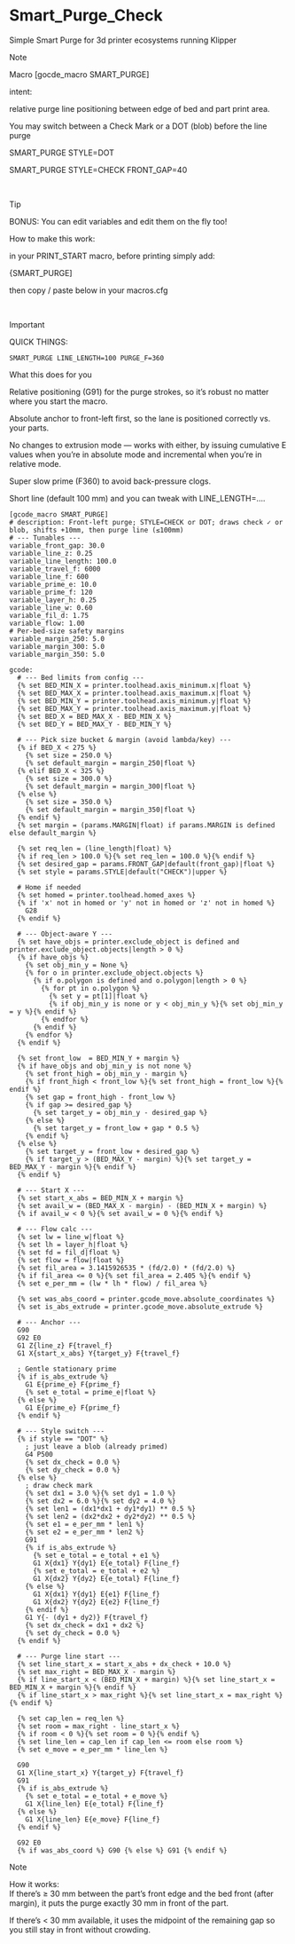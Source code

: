 # Smart_Purge_Check
Simple Smart Purge for 3d printer ecosystems running Klipper


>[!NOTE]
>Macro [gocde_macro SMART_PURGE]
>
>intent:
>
>relative purge line positioning between edge of bed and part print area.
>
>You may switch between a Check Mark or a DOT (blob) before the line purge
>
>SMART_PURGE STYLE=DOT
>
>SMART_PURGE STYLE=CHECK FRONT_GAP=40
>

<br>

>[!TIP]
>BONUS: You can edit variables and edit them on the fly too!
>
>How to make this work:
>
>in your PRINT_START macro, before printing simply add:
>
>{SMART_PURGE]
>
>then copy / paste below in your macros.cfg

<br>

>[!IMPORTANT]
>QUICK THINGS:
>
>```SMART_PURGE LINE_LENGTH=100 PURGE_F=360```
>
>What this does for you
>
>Relative positioning (G91) for the purge strokes, so it’s robust no matter where you start the macro.
>
>Absolute anchor to front-left first, so the lane is positioned correctly vs. your parts.
>
>No changes to extrusion mode — works with either, by issuing cumulative E values when you’re in absolute mode and incremental when you’re in relative mode.
>
>Super slow prime (F360) to avoid back-pressure clogs.
>
>Short line (default 100 mm) and you can tweak with LINE_LENGTH=….

```
[gcode_macro SMART_PURGE]
# description: Front-left purge; STYLE=CHECK or DOT; draws check ✓ or blob, shifts +10mm, then purge line (≤100mm)
# --- Tunables ---
variable_front_gap: 30.0
variable_line_z: 0.25
variable_line_length: 100.0
variable_travel_f: 6000
variable_line_f: 600
variable_prime_e: 10.0
variable_prime_f: 120
variable_layer_h: 0.25
variable_line_w: 0.60
variable_fil_d: 1.75
variable_flow: 1.00
# Per-bed-size safety margins
variable_margin_250: 5.0
variable_margin_300: 5.0
variable_margin_350: 5.0

gcode:
  # --- Bed limits from config ---
  {% set BED_MIN_X = printer.toolhead.axis_minimum.x|float %}
  {% set BED_MAX_X = printer.toolhead.axis_maximum.x|float %}
  {% set BED_MIN_Y = printer.toolhead.axis_minimum.y|float %}
  {% set BED_MAX_Y = printer.toolhead.axis_maximum.y|float %}
  {% set BED_X = BED_MAX_X - BED_MIN_X %}
  {% set BED_Y = BED_MAX_Y - BED_MIN_Y %}

  # --- Pick size bucket & margin (avoid lambda/key) ---
  {% if BED_X < 275 %}
    {% set size = 250.0 %}
    {% set default_margin = margin_250|float %}
  {% elif BED_X < 325 %}
    {% set size = 300.0 %}
    {% set default_margin = margin_300|float %}
  {% else %}
    {% set size = 350.0 %}
    {% set default_margin = margin_350|float %}
  {% endif %}
  {% set margin = (params.MARGIN|float) if params.MARGIN is defined else default_margin %}

  {% set req_len = (line_length|float) %}
  {% if req_len > 100.0 %}{% set req_len = 100.0 %}{% endif %}
  {% set desired_gap = params.FRONT_GAP|default(front_gap)|float %}
  {% set style = params.STYLE|default("CHECK")|upper %}

  # Home if needed
  {% set homed = printer.toolhead.homed_axes %}
  {% if 'x' not in homed or 'y' not in homed or 'z' not in homed %}
    G28
  {% endif %}

  # --- Object-aware Y ---
  {% set have_objs = printer.exclude_object is defined and printer.exclude_object.objects|length > 0 %}
  {% if have_objs %}
    {% set obj_min_y = None %}
    {% for o in printer.exclude_object.objects %}
      {% if o.polygon is defined and o.polygon|length > 0 %}
        {% for pt in o.polygon %}
          {% set y = pt[1]|float %}
          {% if obj_min_y is none or y < obj_min_y %}{% set obj_min_y = y %}{% endif %}
        {% endfor %}
      {% endif %}
    {% endfor %}
  {% endif %}

  {% set front_low  = BED_MIN_Y + margin %}
  {% if have_objs and obj_min_y is not none %}
    {% set front_high = obj_min_y - margin %}
    {% if front_high < front_low %}{% set front_high = front_low %}{% endif %}
    {% set gap = front_high - front_low %}
    {% if gap >= desired_gap %}
      {% set target_y = obj_min_y - desired_gap %}
    {% else %}
      {% set target_y = front_low + gap * 0.5 %}
    {% endif %}
  {% else %}
    {% set target_y = front_low + desired_gap %}
    {% if target_y > (BED_MAX_Y - margin) %}{% set target_y = BED_MAX_Y - margin %}{% endif %}
  {% endif %}

  # --- Start X ---
  {% set start_x_abs = BED_MIN_X + margin %}
  {% set avail_w = (BED_MAX_X - margin) - (BED_MIN_X + margin) %}
  {% if avail_w < 0 %}{% set avail_w = 0 %}{% endif %}

  # --- Flow calc ---
  {% set lw = line_w|float %}
  {% set lh = layer_h|float %}
  {% set fd = fil_d|float %}
  {% set flow = flow|float %}
  {% set fil_area = 3.1415926535 * (fd/2.0) * (fd/2.0) %}
  {% if fil_area <= 0 %}{% set fil_area = 2.405 %}{% endif %}
  {% set e_per_mm = (lw * lh * flow) / fil_area %}

  {% set was_abs_coord = printer.gcode_move.absolute_coordinates %}
  {% set is_abs_extrude = printer.gcode_move.absolute_extrude %}

  # --- Anchor ---
  G90
  G92 E0
  G1 Z{line_z} F{travel_f}
  G1 X{start_x_abs} Y{target_y} F{travel_f}

  ; Gentle stationary prime
  {% if is_abs_extrude %}
    G1 E{prime_e} F{prime_f}
    {% set e_total = prime_e|float %}
  {% else %}
    G1 E{prime_e} F{prime_f}
  {% endif %}

  # --- Style switch ---
  {% if style == "DOT" %}
    ; just leave a blob (already primed)
    G4 P500
    {% set dx_check = 0.0 %}
    {% set dy_check = 0.0 %}
  {% else %}
    ; draw check mark
    {% set dx1 = 3.0 %}{% set dy1 = 1.0 %}
    {% set dx2 = 6.0 %}{% set dy2 = 4.0 %}
    {% set len1 = (dx1*dx1 + dy1*dy1) ** 0.5 %}
    {% set len2 = (dx2*dx2 + dy2*dy2) ** 0.5 %}
    {% set e1 = e_per_mm * len1 %}
    {% set e2 = e_per_mm * len2 %}
    G91
    {% if is_abs_extrude %}
      {% set e_total = e_total + e1 %}
      G1 X{dx1} Y{dy1} E{e_total} F{line_f}
      {% set e_total = e_total + e2 %}
      G1 X{dx2} Y{dy2} E{e_total} F{line_f}
    {% else %}
      G1 X{dx1} Y{dy1} E{e1} F{line_f}
      G1 X{dx2} Y{dy2} E{e2} F{line_f}
    {% endif %}
    G1 Y{- (dy1 + dy2)} F{travel_f}
    {% set dx_check = dx1 + dx2 %}
    {% set dy_check = 0.0 %}
  {% endif %}

  # --- Purge line start ---
  {% set line_start_x = start_x_abs + dx_check + 10.0 %}
  {% set max_right = BED_MAX_X - margin %}
  {% if line_start_x < (BED_MIN_X + margin) %}{% set line_start_x = BED_MIN_X + margin %}{% endif %}
  {% if line_start_x > max_right %}{% set line_start_x = max_right %}{% endif %}

  {% set cap_len = req_len %}
  {% set room = max_right - line_start_x %}
  {% if room < 0 %}{% set room = 0 %}{% endif %}
  {% set line_len = cap_len if cap_len <= room else room %}
  {% set e_move = e_per_mm * line_len %}

  G90
  G1 X{line_start_x} Y{target_y} F{travel_f}
  G91
  {% if is_abs_extrude %}
    {% set e_total = e_total + e_move %}
    G1 X{line_len} E{e_total} F{line_f}
  {% else %}
    G1 X{line_len} E{e_move} F{line_f}
  {% endif %}

  G92 E0
  {% if was_abs_coord %} G90 {% else %} G91 {% endif %}

```

>[!NOTE]
>How it works:
><br>
> If there’s ≥ 30 mm between the part’s front edge and the bed front (after margin), it puts the purge exactly 30 mm in front of the part.
>
>If there’s < 30 mm available, it uses the midpoint of the remaining gap so you still stay in front without crowding.
